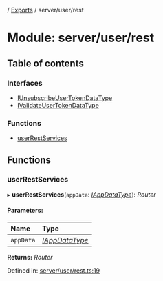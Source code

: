 [](../README.md) / [Exports](../modules.md) / server/user/rest

# Module: server/user/rest

## Table of contents

### Interfaces

- [IUnsubscribeUserTokenDataType](../interfaces/server_user_rest.iunsubscribeusertokendatatype.md)
- [IValidateUserTokenDataType](../interfaces/server_user_rest.ivalidateusertokendatatype.md)

### Functions

- [userRestServices](server_user_rest.md#userrestservices)

## Functions

### userRestServices

▸ **userRestServices**(`appData`: [*IAppDataType*](../interfaces/server.iappdatatype.md)): *Router*

#### Parameters:

Name | Type |
:------ | :------ |
`appData` | [*IAppDataType*](../interfaces/server.iappdatatype.md) |

**Returns:** *Router*

Defined in: [server/user/rest.ts:19](https://github.com/onzag/itemize/blob/55e63f2c/server/user/rest.ts#L19)
